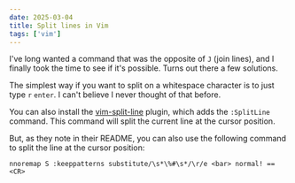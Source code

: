 ```yaml
---
date: 2025-03-04
title: Split lines in Vim
tags: ['vim']
---
```


I've long wanted a command that was the opposite of `J` (join lines), and I finally took the time to see if it's possible.
Turns out there a few solutions.

The simplest way if you want to split on a whitespace character is to just type `r` `enter`.
I can't believe I never thought of that before.

You can also install the [vim-split-line](https://github.com/drzel/vim-split-line) plugin, which adds the `:SplitLine` command.
This command will split the current line at the cursor position.

But, as they note in their README, you can also use the following command to split the line at the cursor position:

```vim
nnoremap S :keeppatterns substitute/\s*\%#\s*/\r/e <bar> normal! ==<CR>
```